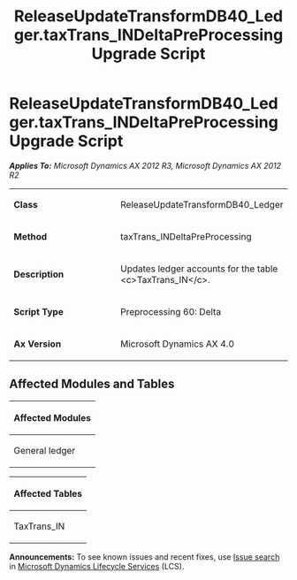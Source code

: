﻿---
title: ReleaseUpdateTransformDB40_Ledger.taxTrans_INDeltaPreProcessing Upgrade Script
TOCTitle: ReleaseUpdateTransformDB40_Ledger.taxTrans_INDeltaPreProcessing Upgrade Script
ms:assetid: 6977ec45-7de5-4511-85d1-2409f1f7fd32
ms:mtpsurl: https://msdn.microsoft.com/en-us/library/JJ685650(v=AX.60)
ms:contentKeyID: 49708852
ms.date: 05/18/2015
mtps_version: v=AX.60
---

# ReleaseUpdateTransformDB40\_Ledger.taxTrans\_INDeltaPreProcessing Upgrade Script 


_**Applies To:** Microsoft Dynamics AX 2012 R3, Microsoft Dynamics AX 2012 R2_

<table>
<colgroup>
<col style="width: 50%" />
<col style="width: 50%" />
</colgroup>
<tbody>
<tr class="odd">
<td><p><strong>Class</strong></p></td>
<td><p>ReleaseUpdateTransformDB40_Ledger</p></td>
</tr>
<tr class="even">
<td><p><strong>Method</strong></p></td>
<td><p>taxTrans_INDeltaPreProcessing</p></td>
</tr>
<tr class="odd">
<td><p><strong>Description</strong></p></td>
<td><p>Updates ledger accounts for the table &lt;c&gt;TaxTrans_IN&lt;/c&gt;.</p></td>
</tr>
<tr class="even">
<td><p><strong>Script Type</strong></p></td>
<td><p>Preprocessing 60: Delta</p></td>
</tr>
<tr class="odd">
<td><p><strong>Ax Version</strong></p></td>
<td><p>Microsoft Dynamics AX 4.0</p></td>
</tr>
</tbody>
</table>


## Affected Modules and Tables

<table>
<colgroup>
<col style="width: 100%" />
</colgroup>
<thead>
<tr class="header">
<th><p>Affected Modules</p></th>
</tr>
</thead>
<tbody>
<tr class="odd">
<td><p>General ledger</p></td>
</tr>
</tbody>
</table>


<table>
<colgroup>
<col style="width: 100%" />
</colgroup>
<thead>
<tr class="header">
<th><p>Affected Tables</p></th>
</tr>
</thead>
<tbody>
<tr class="odd">
<td><p>TaxTrans_IN</p></td>
</tr>
</tbody>
</table>

  
**Announcements:** To see known issues and recent fixes, use [Issue search](http://go.microsoft.com/fwlink/?linkid=389258) in [Microsoft Dynamics Lifecycle Services](http://go.microsoft.com/fwlink/?linkid=306505) (LCS).

